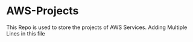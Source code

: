 # AWS-Projects

This Repo is used to store the projects of AWS Services.
Adding Multiple Lines in this file
